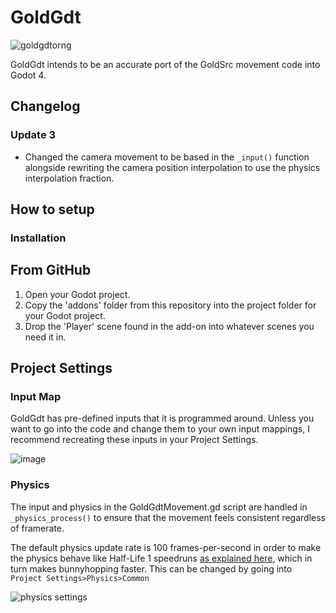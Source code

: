 # GoldGdt
![goldgdtorng](https://github.com/ratmarrow/GoldGdt/assets/155324574/f1d5fdaf-40c7-443f-a8c5-f41cb487ecc0)

GoldGdt intends to be an accurate port of the GoldSrc movement code into Godot 4.

## Changelog

### Update 3
- Changed the camera movement to be based in the `_input()` function alongside rewriting the camera position interpolation to use the physics interpolation fraction.

## How to setup

### Installation

## From GitHub
1. Open your Godot project.
2. Copy the 'addons' folder from this repository into the project folder for your Godot project.
3. Drop the 'Player' scene found in the add-on into whatever scenes you need it in.

## Project Settings

### Input Map

GoldGdt has pre-defined inputs that it is programmed around. Unless you want to go into the code and change them to your own input mappings, I recommend recreating these inputs in your Project Settings.

![image](https://github.com/ratmarrow/GoldGdt/assets/155324574/b9d3efcd-f289-4f23-8bd3-1486063fcf2a)


### Physics

The input and physics in the GoldGdtMovement.gd script are handled in `_physics_process()` to ensure that the movement feels consistent regardless of framerate.

The default physics update rate is 100 frames-per-second in order to make the physics behave like Half-Life 1 speedruns [as explained here](https://wiki.sourceruns.org/wiki/FPS_Effects), which in turn makes bunnyhopping faster. This can be changed by going into `Project Settings>Physics>Common`

![physics settings](https://github.com/ratmarrow/GoldGdt/assets/155324574/a0425b64-53ac-41d9-a086-19733971de95)
